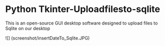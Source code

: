 # Python Tkinter-Uploadfilesto-sqlite
This is an open-source GUI desktop software designed to upload files to Sqlite on our desktop

![] (screenshot/insertDateTo_Sqlite.JPG)
